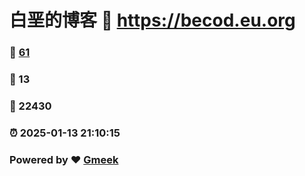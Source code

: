 # 白垩的博客 :link: https://becod.eu.org 
### :page_facing_up: [61](https://becod.eu.org/tag.html) 
### :speech_balloon: 13 
### :hibiscus: 22430 
### :alarm_clock: 2025-01-13 21:10:15 
### Powered by :heart: [Gmeek](https://github.com/Meekdai/Gmeek)
